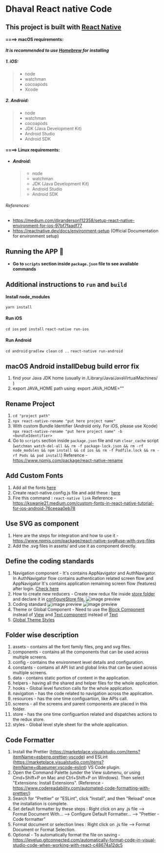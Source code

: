 # Dhaval React native Code

## This project is built with [React Native](https://reactnative.dev/)

#### ====> macOS requirements:

**_It is recommended to use [Homebrew](https://brew.sh/) for installing_**

##### 1. iOS:

> - node
> - watchman
> - cocoapods
> - Xcode

##### 2. Android:

> - node
> - watchman
> - cocoapods
> - JDK (Java Development Kit)
> - Android Studio
> - Android SDK

#### ====> Linux requirements:

- ##### Android:
  > - node
  > - watchman
  > - JDK (Java Development Kit)
  > - Android Studio
  > - Android SDK

###### References:

- https://medium.com/@randerson112358/setup-react-native-environment-for-ios-97bf7faadf77
- https://reactnative.dev/docs/environment-setup (Official Documentation for environment setup)

## Running the APP :runner:

- #### Go to `scripts` section inside `package.json` file to see available commands

## Additional instructions to `run` and `build`

#### Install node_modules

`yarn install`

#### Run iOS

`cd ios`
`pod install`
`react-native run-ios`

#### Run Android

`cd android`
`gradlew clean`
`cd ..`
`react-native run-android`

## macOS Android installDebug build error fix

1. find your Java JDK home (usually in /Library/Java/JavaVirtualMachines/ )
2. export JAVA_HOME path using: export JAVA_HOME="<your path>"

## Rename Project

1. `cd "project path"`
2. `npx react-native-rename "put here project name"`
3. With custom Bundle Identifier (Android only. For iOS, please use Xcode)
   `npx react-native-rename "put here project name" -b <bundleIdentifier>`
4. Go to `scripts` section inside `package.json` file and run `clear_cache` script (`watchman watch-del-all && rm -f package-lock.json && rm -rf node_modules && npm install && cd ios && rm -f Podfile.lock && rm -rf Pods && pod install`)
   Reference - https://www.npmjs.com/package/react-native-rename

## Add Custom Fonts

1. Add all the fonts [here](src/assets/fonts)
2. Create react-native.config.js file and add these : [here](react-native.config.js)
3. Fire this command : `react-native link`
   Reference - https://kswanie21.medium.com/custom-fonts-in-react-native-tutorial-for-ios-android-76ceeaa0eb78
  
## Use SVG as component

1. Here are the steps for integration and how to use it - https://www.npmjs.com/package/react-native-svg#use-with-svg-files
2. Add the .svg files in assets/ and use it as component directly.

## Define the coding standards

1. Navigation component - It's contains AppNavigator and AuthNavigator. In AuthNavigator flow contains authentication related screen flow and AppNavigator It's contains application remaining screen flow (features) after login. [Check here](src/navigation/index.js)
2. How to create new reducers - Create new redux file inside [store folder](src/store) and declare it in [configureStore file.](src/store/configureStore.js) ![image preview](ScreenShots/declareReducer.png)
3. Coding standard
   ![image preview](ScreenShots/1.jpeg)
   ![image preview](ScreenShots/2.jpeg)
4. Theme or Global Component - Need to use the [Block Component](src/components/utilities/Block.js) instead of [View](https://reactnative.dev/docs/view) and [Text component](src/components/utilities/Text.js) instead of [Text](https://reactnative.dev/docs/text)
5. [Global Theme Styles](src/styles/theme.js)

## Folder wise description

1. assets - contains all the font family files, png and svg files.
2. components - contains all the components that can be used across multiple screens.
3. config - contains the environment level details and configuration.
4. constants - contains all API list and global links that can be used across multiple screens.
5. data - contains static portion of content in the application.
6. helpers - having all the shared and helper files for the whole application.
7. hooks - Global level function calls for the whole application.
8. navigation - has the code related to navigation across the application.
9. resources - has the one time configuartion, like APIs call.
10. screens - all the screens and parent components are placed in this folder.
11. store - has the one time configuartion related and dispatches actions to the redux store.
12. styles - Global level style sheet for the whole application.

## Code Formatter

1. Install the Prettier (https://marketplace.visualstudio.com/items?itemName=esbenp.prettier-vscode) and ESLint (https://marketplace.visualstudio.com/items?itemName=dbaeumer.vscode-eslint) VS Code plugin.
2. Open the Command Palette (under the View submenu, or using Cmd+Shift+P on Mac and Ctrl+Shift+P on Windows). Then select "Extensions: Install Extensions". (Reference - https://www.codereadability.com/automated-code-formatting-with-prettier/)
3. Search for "Prettier" or "ESLint", click "Install", and then "Reload" once the installation is complete.
4. Set default formatter by these steps : Right click on any .js file --> Format Document With... --> Configure Default Formatter... --> "Prettier - Code formatter"
5. Format document or selection lines : Right click on .js file --> Format Document or Format Selection.
6. Optional - To automatically format the file on saving - https://levelup.gitconnected.com/automatically-format-code-in-visual-studio-code-when-working-with-react-c48674a12dc5
